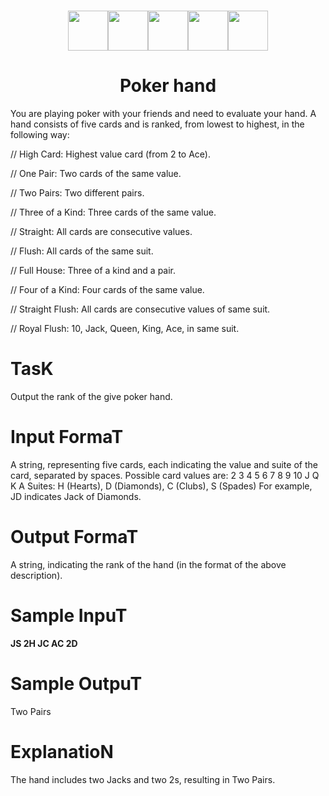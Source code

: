 <h1 align="center"><img src="https://github.com/ntkhang03/poker-cards/blob/main/cards/10_of_clubs.png" height="64"/><img src="https://github.com/ntkhang03/poker-cards/blob/main/cards/jack_of_clubs.png" height="64"/><img src="https://github.com/ntkhang03/poker-cards/blob/main/cards/queen_of_diamonds.png" height="64"/><img src="https://github.com/ntkhang03/poker-cards/blob/main/cards/king_of_hearts.png" height="64"/><img src="https://github.com/ntkhang03/poker-cards/blob/main/cards/ace_of_spades.png" height="64"/></h1>
<h1 align = "center"> Poker hand </h1>
You are playing poker with your friends and need to evaluate your hand. A hand consists of five cards and is ranked, from lowest to highest, in the following way:

// High Card: Highest value card (from 2 to Ace).

// One Pair: Two cards of the same value.

// Two Pairs: Two different pairs.

// Three of a Kind: Three cards of the same value.

// Straight: All cards are consecutive values.

// Flush: All cards of the same suit.

// Full House: Three of a kind and a pair.

// Four of a Kind: Four cards of the same value.

// Straight Flush: All cards are consecutive values of same suit.

// Royal Flush: 10, Jack, Queen, King, Ace, in same suit.

<h1 align = "left"> TasK </h1>
Output the rank of the give poker hand.
<h1> Input FormaT </h1>
A string, representing five cards, each indicating the value and suite of the card, separated by spaces. Possible card values are: 2 3 4 5 6 7 8 9 10 J Q K A Suites: H (Hearts), D (Diamonds), C (Clubs), S (Spades) For example, JD indicates Jack of Diamonds.
<h1> Output FormaT</h1>
A string, indicating the rank of the hand (in the format of the above description).
<h1> Sample InpuT</h1>
<b>JS 2H JC AC 2D </b>
<h1>Sample OutpuT</h1>
Two Pairs
<h1>ExplanatioN</h1>
The hand includes two Jacks and two 2s, resulting in Two Pairs.
